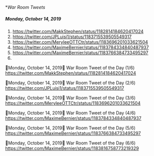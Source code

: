 **War Room Tweets*

##### Monday, October 14, 2019
1) https://twitter.com/MakkStephen/status/1182814184620417024
2) https://twitter.com/JPLuisi1/status/1183715539505549317
3) https://twitter.com/MeryleeOTTCtr/status/1183696201033621504
4) https://twitter.com/MaximeBernier/status/1183784334840487937
5) https://twitter.com/MaximeBernier/status/1183766384733495297
6) 



🦃Monday, October 14, 2019🦃
War Room Tweet of the Day (1/6)
https://twitter.com/MakkStephen/status/1182814184620417024

🦃Monday, October 14, 2019🦃
War Room Tweet of the Day (2/6)
https://twitter.com/JPLuisi1/status/1183715539505549317

🦃Monday, October 14, 2019🦃
War Room Tweet of the Day (3/6)
https://twitter.com/MeryleeOTTCtr/status/1183696201033621504

🦃Monday, October 14, 2019🦃
War Room Tweet of the Day (4/6)
https://twitter.com/MaximeBernier/status/1183784334840487937

🦃Monday, October 14, 2019🦃
War Room Tweet of the Day (5/6)
https://twitter.com/MaximeBernier/status/1183766384733495297

🦃Monday, October 14, 2019🦃
War Room Tweet of the Day (6/6)
https://twitter.com/MaximeBernier/status/1183816758773219329


